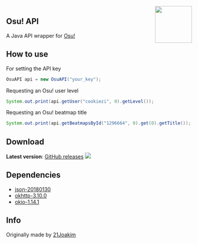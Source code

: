 <img align="right" src="https://upload.wikimedia.org/wikipedia/commons/thumb/d/d3/Osu%21Logo_%282015%29.png/600px-Osu%21Logo_%282015%29.png" height="100" width="100">

## Osu! API
A Java API wrapper for [Osu!](https://osu.ppy.sh/home)

## How to use
For setting the API key
```Java
OsuAPI api = new OsuAPI("your_key");
```
Requesting an Osu! user level
```Java
System.out.print(api.getUser("cookiezi", 0).getLevel());
```
Requesting an Osu! beatmap title
```Java
System.out.print(api.getBeatmapsById("1296664", 0).get(0).getTitle());
```

## Download
**Latest version**: [GitHub releases](https://github.com/Bumbleboss/osu_api/releases)
[![](https://jitpack.io/v/Bumbleboss/osu_api.svg)](https://jitpack.io/#Bumbleboss/osu_api)


## Dependencies
* [json-20180130](https://github.com/stleary/JSON-java)
* [okhttp-3.10.0](https://github.com/square/okhttp)
* [okio-1.14.1](https://github.com/square/okio/)

## Info 
Originally made by [21Joakim](https://github.com/21Joakim/)